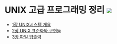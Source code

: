 # UNIX 고급 프로그래밍 정리 <img src="https://img.shields.io/badge/linux-FCC624?style=flat-square&logo=linux&logoColor=black" />

- [1장 UNIX시스템 개요](https://github.com/ryurim0109/UNIX/blob/main/1장/시스템개요.md)
- [2장 UNIX 표준화와 구현들](https://github.com/ryurim0109/UNIX/blob/main/2장/표준화와구현들.md)
- [3장 파일 입출력](https://github.com/ryurim0109/UNIX/blob/main/3장/파일입출력.md)
